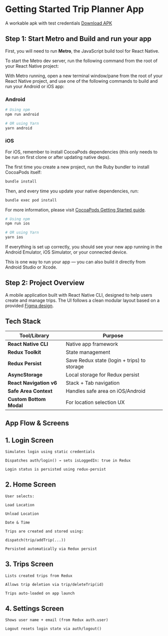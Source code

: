 # Getting Started Trip Planner App 

A workable apk with test credentials [Download APK](https://drive.google.com/file/d/1-htYUM9OlI8SXcn-BZoTJ1YpVUFxTvaY/view?usp=drive_link) 


## Step 1: Start Metro and Build and run your app

First, you will need to run **Metro**, the JavaScript build tool for React Native.

To start the Metro dev server, run the following command from the root of your React Native project:

With Metro running, open a new terminal window/pane from the root of your React Native project, and use one of the following commands to build and run your Android or iOS app:

### Android

```sh
# Using npm
npm run android

# OR using Yarn
yarn android
```

### iOS

For iOS, remember to install CocoaPods dependencies (this only needs to be run on first clone or after updating native deps).

The first time you create a new project, run the Ruby bundler to install CocoaPods itself:

```sh
bundle install
```

Then, and every time you update your native dependencies, run:

```sh
bundle exec pod install
```

For more information, please visit [CocoaPods Getting Started guide](https://guides.cocoapods.org/using/getting-started.html).

```sh
# Using npm
npm run ios

# OR using Yarn
yarn ios
```

If everything is set up correctly, you should see your new app running in the Android Emulator, iOS Simulator, or your connected device.

This is one way to run your app — you can also build it directly from Android Studio or Xcode.

## Step 2: Project Overview
A mobile application built with React Native CLI, designed to help users create and manage trips. The UI follows a clean modular layout based on a provided [Figma design](https://www.figma.com/design/W4igb4ZIwHvpaTRYT8j2oj/Demo-Trip-Create?node-id=4-1139&t=aG5PTrja15uNS0Cd-0).

## Tech Stack

| Tool/Library            | Purpose                                     |
| ----------------------- | ------------------------------------------- |
| **React Native CLI**    | Native app framework                        |
| **Redux Toolkit**       | State management                            |
| **Redux Persist**       | Save Redux state (login + trips) to storage |
| **AsyncStorage**        | Local storage for Redux persist             |
| **React Navigation v6** | Stack + Tab navigation                      |
| **Safe Area Context**   | Handles safe area on iOS/Android            |
| **Custom Bottom Modal** | For location selection UX                   |

## App Flow & Screens

## 1. Login Screen
    Simulates login using static credentials

    Dispatches auth/login() → sets isLoggedIn: true in Redux

    Login status is persisted using redux-persist

## 2. Home Screen
    User selects:

    Load Location

    Unload Location

    Date & Time

    Trips are created and stored using:

    dispatch(trip/addTrip(...))

    Persisted automatically via Redux persist

## 3. Trips Screen
    Lists created trips from Redux

    Allows trip deletion via trip/deleteTrip(id)

    Trips auto-loaded on app launch

## 4. Settings Screen
    Shows user name + email (from Redux auth.user)

    Logout resets login state via auth/logout()
